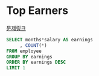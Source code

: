 Top Earners
===
[문제링크](https://www.hackerrank.com/challenges/earnings-of-employees/problem?h_r=internal-search)
```sql
SELECT months*salary AS earnings
     , COUNT(*)
FROM employee
GROUP BY earnings
ORDER BY earnings DESC
LIMIT 1
```
